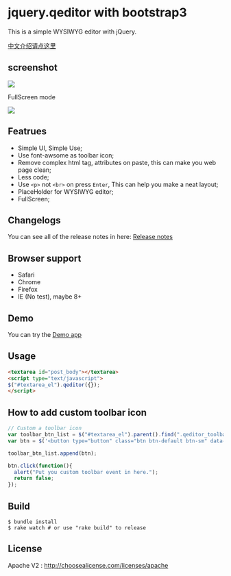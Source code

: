jquery.qeditor with bootstrap3
==============

This is a simple WYSIWYG editor with jQuery.

[中文介绍请点这里](http://huacnlee.com/blog/jquery-qeditor-introduction/)

## screenshot

<img src="http://i.imgur.com/DgRqupP.png">

FullScreen mode

<img src="http://i.imgur.com/pp56xPi.png">


## Featrues

- Simple UI, Simple Use;
- Use font-awsome as toolbar icon;
- Remove complex html tag, attributes on paste, this can make you web page clean;
- Less code;
- Use `<p>` not `<br>` on press `Enter`, This can help you make a neat layout;
- PlaceHolder for WYSIWYG editor;
- FullScreen;

## Changelogs

You can see all of the release notes in here: [Release notes](https://github.com/gihnius/jquery.qeditor/releases)

## Browser support

- Safari
- Chrome
- Firefox
- IE (No test), maybe 8+

## Demo

You can try the [Demo app](http://cdn.qufor.com/jquery_qeditor/)

## Usage

```html
<textarea id="post_body"></textarea>
<script type="text/javascript">
$("#textarea_el").qeditor({});
</script>
```

## How to add custom toolbar icon

```js
// Custom a toolbar icon
var toolbar_btn_list = $("#textarea_el").parent().find(".qeditor_toolbar > .btn-group").first();
var btn = $('<button type="button" class="btn btn-default btn-sm" data-toggle="tooltip" title="Upload Image"><i class="fa fa-upload"></i></button>');

toolbar_btn_list.append(btn);

btn.click(function(){
  alert("Put you custom toolbar event in here.");
  return false;
});
```


## Build

```
$ bundle install
$ rake watch # or use "rake build" to release
```


## License

Apache V2 : http://choosealicense.com/licenses/apache
